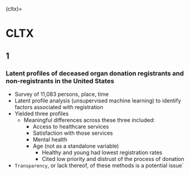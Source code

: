 (cltx)=
# CLTX

## 1
### Latent profiles of deceased organ donation registrants and non-registrants in the United States
- Survey of 11,083 persons, place, time
- Latent profile analysis (unsupervised machine learning) to identify factors associated with registration
- Yielded three profiles
   - Meaningful differences across these three included:
      - Access to healthcare services
      - Satisfaction with those services
      - Mental health
      - Age (not as a standalone variable)
         - Healthy and young had lowest registration rates
         - Cited low priority and distrust of the process of donation
- `Transparency`, or lack thereof, of these methods is a potential issue`